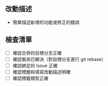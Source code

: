 ## 改動描述
* 簡單描述新增的功能或修正的錯誤

## 檢查清單
* [ ] 確認合併的目標分支正確
* [ ] 確認衝突已解決（對目標分支進行 git rebase）
* [ ] 確認綁定的 Issue 正確
* [ ] 確認標題和填寫改動描述明確
* [ ] 確認標籤類型正確